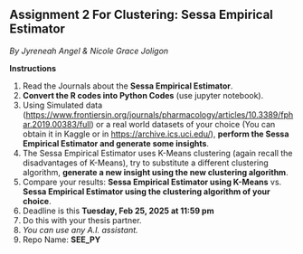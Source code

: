 ## Assignment 2 For Clustering: **Sessa Empirical Estimator**
_By Jyreneah Angel & Nicole Grace Joligon_

**Instructions**

1. Read the Journals about the **Sessa Empirical Estimator**.
2. **Convert the R codes into Python Codes** (use jupyter notebook).
3. Using Simulated data (https://www.frontiersin.org/journals/pharmacology/articles/10.3389/fphar.2019.00383/full) or a real world datasets of your choice (You can obtain it in Kaggle or in https://archive.ics.uci.edu/), **perform the Sessa Empirical Estimator and generate some insights**.
4. The Sessa Empirical Estimator uses K-Means clustering (again recall the disadvantages of K-Means), try to substitute a different clustering algorithm, **generate a new insight using the new clustering algorithm**.
5. Compare your results:
   **Sessa Empirical Estimator using K-Means** vs. **Sessa Empirical Estimator using the clustering algorithm of your choice**.
6. Deadline is this **Tuesday, Feb 25, 2025 at 11:59 pm**
7. Do this with your thesis partner.
8. _You can use any A.I. assistant._
9. Repo Name: **SEE_PY**
